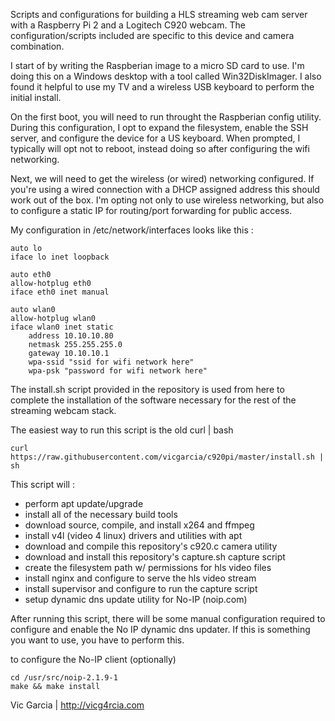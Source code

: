 Scripts and configurations for building a HLS streaming web cam server with
a Raspberry Pi 2 and a Logitech C920 webcam. The configuration/scripts included
are specific to this device and camera combination.

I start of by writing the Raspberian image to a micro SD card to use. I'm doing
this on a Windows desktop with a tool called Win32DiskImager. I also found it
helpful to use my TV and a wireless USB keyboard to perform the initial install.

On the first boot, you will need to run throught the Raspberian config utility.
During this configuration, I opt to expand the filesystem, enable the SSH server,
and configure the device for a US keyboard. When prompted, I typically will opt
not to reboot, instead doing so after configuring the wifi networking.

Next, we will need to get the wireless (or wired) networking configured.  If
you're using a wired connection with a DHCP assigned address this should work
out of the box.  I'm opting not only to use wireless networking, but also to
configure a static IP for routing/port forwarding for public access.

My configuration in /etc/network/interfaces looks like this :

    auto lo
    iface lo inet loopback

    auto eth0
    allow-hotplug eth0
    iface eth0 inet manual

    auto wlan0
    allow-hotplug wlan0
    iface wlan0 inet static
        address 10.10.10.80
        netmask 255.255.255.0
        gateway 10.10.10.1
        wpa-ssid "ssid for wifi network here"
        wpa-psk "password for wifi network here"

The install.sh script provided in the repository is used from here to
complete the installation of the software necessary for the rest of the
streaming webcam stack.

The easiest way to run this script is the old curl | bash

    curl https://raw.githubusercontent.com/vicgarcia/c920pi/master/install.sh | sh

This script will :
* perform apt update/upgrade
* install all of the necessary build tools
* download source, compile, and install x264 and ffmpeg
* install v4l (video 4 linux) drivers and utilities with apt
* download and compile this repository's c920.c camera utility
* download and install this repository's capture.sh capture script
* create the filesystem path w/ permissions for hls video files
* install nginx and configure to serve the hls video stream
* install supervisor and configure to run the capture script
* setup dynamic dns update utility for No-IP (noip.com)

After running this script, there will be some manual configuration required
to configure and enable the No IP dynamic dns updater.  If this is something
you want to use, you have to perform this.

to configure the No-IP client (optionally)

    cd /usr/src/noip-2.1.9-1
    make && make install


Vic Garcia | http://vicg4rcia.com
